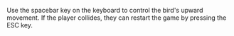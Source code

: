 Use the spacebar key on the keyboard to control the bird's upward movement.
If the player collides, they can restart the game by pressing the ESC key.